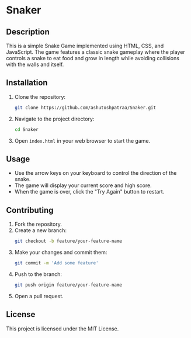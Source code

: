 # Snaker

## Description
This is a simple Snake Game implemented using HTML, CSS, and JavaScript. The game features a classic snake gameplay where the player controls a snake to eat food and grow in length while avoiding collisions with the walls and itself.

## Installation
1. Clone the repository:
    ```sh
    git clone https://github.com/ashutoshpatraa/Snaker.git
    ```
2. Navigate to the project directory:
    ```sh
    cd Snaker
    ```
3. Open `index.html` in your web browser to start the game.

## Usage
- Use the arrow keys on your keyboard to control the direction of the snake.
- The game will display your current score and high score.
- When the game is over, click the "Try Again" button to restart.

## Contributing
1. Fork the repository.
2. Create a new branch:
    ```sh
    git checkout -b feature/your-feature-name
    ```
3. Make your changes and commit them:
    ```sh
    git commit -m 'Add some feature'
    ```
4. Push to the branch:
    ```sh
    git push origin feature/your-feature-name
    ```
5. Open a pull request.

## License
This project is licensed under the MIT License.